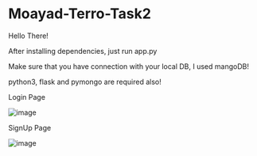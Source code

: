 # Moayad-Terro-Task2

Hello There!

After installing dependencies, just run app.py

Make sure that you have connection with your local DB, I used mangoDB!

python3, flask and pymongo are required also!

Login Page

![image](https://user-images.githubusercontent.com/33261377/160166691-ed419971-c822-44d2-86b1-c47ff33970c7.png)

SignUp Page

![image](https://user-images.githubusercontent.com/33261377/160167397-215c2758-f267-441c-9df6-e6a2b0eed745.png)
